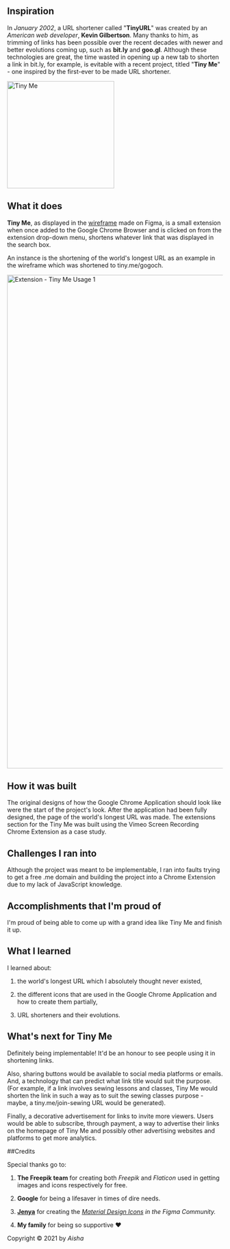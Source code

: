 ## Inspiration

In _January 2002_, a URL shortener called "**TinyURL**" was created by an _American web developer_, **Kevin Gilbertson**. Many thanks to him, as trimming of links has been possible over the recent decades with newer and better evolutions coming up, such as **bit.ly** and **goo.gl**. Although these technologies are great, the time wasted in opening up a new tab to shorten a link in bit.ly, for example, is evitable with a recent project, titled "**Tiny Me**" - one inspired by the first-ever to be made URL shortener.

<img width="250" alt="Tiny Me" class="centre" src="https://user-images.githubusercontent.com/77555172/110471252-3842e280-80dc-11eb-9690-7d85588e1c1a.png">

## What it does

**Tiny Me**, as displayed in the [wireframe](https://www.figma.com/proto/vqzp7OhBdCwY2orfExE60S/Tiny-Me-Chrome-Extension?node-id=0%3A1&scaling=scale-down) made on Figma, is a small extension when once added to the Google Chrome Browser and is clicked on from the extension drop-down menu, shortens whatever link that was displayed in the search box.

An instance is the shortening of the world's longest URL as an example in the wireframe which was shortened to tiny.me/gogoch.

<img width="1152" alt="Extension - Tiny Me Usage 1" src="https://user-images.githubusercontent.com/77555172/110471548-8a840380-80dc-11eb-90b4-4563c36d8afa.png"> 


## How it was built

The original designs of how the Google Chrome Application should look like were the start of the project's look. After the application had been fully designed, the page of the world's longest URL was made. The extensions section for the Tiny Me was built using the Vimeo Screen Recording Chrome Extension as a case study.

## Challenges I ran into

Although the project was meant to be implementable, I ran into faults trying to get a free .me domain and building the project into a Chrome Extension due to my lack of JavaScript knowledge.

## Accomplishments that I'm proud of

I'm proud of being able to come up with a grand idea like Tiny Me and finish it up.

## What I learned

I learned about:

1) the world's longest URL which I absolutely thought never existed,

2) the different icons that are used in the Google Chrome Application and how to create them partially,

3) URL shorteners and their evolutions.

## What's next for Tiny Me

Definitely being implementable! It'd be an honour to see people using it in shortening links.

Also, sharing buttons would be available to social media platforms or emails. And, a technology that can predict what link title would suit the purpose. (For example, if a link involves sewing lessons and classes, Tiny Me would shorten the link in such a way as to suit the sewing classes purpose - maybe, a tiny.me/join-sewing URL would be generated).

Finally, a decorative advertisement for links to invite more viewers. Users would be able to subscribe, through payment, a way to advertise their links on the homepage of Tiny Me and possibly other advertising websites and platforms to get more analytics.

##Credits

Special thanks go to:

1) **The Freepik team** for creating both _Freepik_ and _Flaticon_ used in getting images and icons respectively for free.

2) **Google** for being a lifesaver in times of dire needs.

3) **[Jenya](https://www.figma.com/@smrkv)** for creating the _[Material Design Icons](https://www.figma.com/community/file/878585965681562011) in the Figma Community._

4) **My family** for being so supportive ❤️


Copyright © 2021 by _Aisha_
